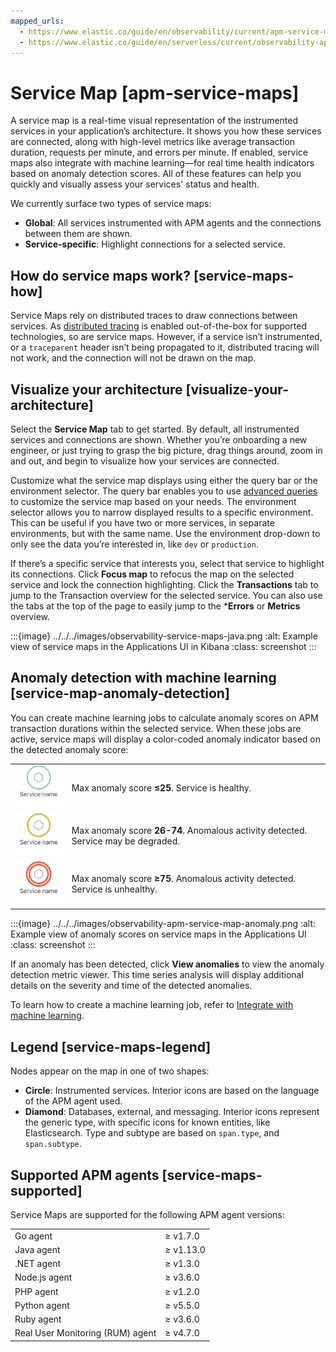 ```yaml
---
mapped_urls:
  - https://www.elastic.co/guide/en/observability/current/apm-service-maps.html
  - https://www.elastic.co/guide/en/serverless/current/observability-apm-service-map.html
---
```


# Service Map [apm-service-maps]

A service map is a real-time visual representation of the instrumented services in your application’s architecture. It shows you how these services are connected, along with high-level metrics like average transaction duration, requests per minute, and errors per minute. If enabled, service maps also integrate with machine learning—​for real time health indicators based on anomaly detection scores. All of these features can help you quickly and visually assess your services' status and health.

We currently surface two types of service maps:

* **Global**: All services instrumented with APM agents and the connections between them are shown.
* **Service-specific**: Highlight connections for a selected service.


## How do service maps work? [service-maps-how]

Service Maps rely on distributed traces to draw connections between services. As [distributed tracing](/solutions/observability/apps/traces.md) is enabled out-of-the-box for supported technologies, so are service maps. However, if a service isn’t instrumented, or a `traceparent` header isn’t being propagated to it, distributed tracing will not work, and the connection will not be drawn on the map.


## Visualize your architecture [visualize-your-architecture]

Select the **Service Map** tab to get started. By default, all instrumented services and connections are shown. Whether you’re onboarding a new engineer, or just trying to grasp the big picture, drag things around, zoom in and out, and begin to visualize how your services are connected.

Customize what the service map displays using either the query bar or the environment selector. The query bar enables you to use [advanced queries](../../../solutions/observability/apps/use-advanced-queries-on-application-data.md) to customize the service map based on your needs. The environment selector allows you to narrow displayed results to a specific environment. This can be useful if you have two or more services, in separate environments, but with the same name. Use the environment drop-down to only see the data you’re interested in, like `dev` or `production`.

If there’s a specific service that interests you, select that service to highlight its connections. Click **Focus map** to refocus the map on the selected service and lock the connection highlighting. Click the **Transactions** tab to jump to the Transaction overview for the selected service. You can also use the tabs at the top of the page to easily jump to the ***Errors** or **Metrics** overview.

:::{image} ../../../images/observability-service-maps-java.png
:alt: Example view of service maps in the Applications UI in Kibana
:class: screenshot
:::


## Anomaly detection with machine learning [service-map-anomaly-detection]

You can create machine learning jobs to calculate anomaly scores on APM transaction durations within the selected service. When these jobs are active, service maps will display a color-coded anomaly indicator based on the detected anomaly score:

|  |  |
| --- | --- |
| ![APM green service](../../../images/observability-green-service.png "") | Max anomaly score **≤25**. Service is healthy. |
| ![APM yellow service](../../../images/observability-yellow-service.png "") | Max anomaly score **26-74**. Anomalous activity detected. Service may be degraded. |
| ![APM red service](../../../images/observability-red-service.png "") | Max anomaly score **≥75**. Anomalous activity detected. Service is unhealthy. |

:::{image} ../../../images/observability-apm-service-map-anomaly.png
:alt: Example view of anomaly scores on service maps in the Applications UI
:class: screenshot
:::

If an anomaly has been detected, click **View anomalies** to view the anomaly detection metric viewer. This time series analysis will display additional details on the severity and time of the detected anomalies.

To learn how to create a machine learning job, refer to [Integrate with machine learning](../../../solutions/observability/apps/integrate-with-machine-learning.md).


## Legend [service-maps-legend]

Nodes appear on the map in one of two shapes:

* **Circle**: Instrumented services. Interior icons are based on the language of the APM agent used.
* **Diamond**: Databases, external, and messaging. Interior icons represent the generic type, with specific icons for known entities, like Elasticsearch. Type and subtype are based on `span.type`, and `span.subtype`.


## Supported APM agents [service-maps-supported]

Service Maps are supported for the following APM agent versions:

|  |  |
| --- | --- |
| Go agent | ≥ v1.7.0 |
| Java agent | ≥ v1.13.0 |
| .NET agent | ≥ v1.3.0 |
| Node.js agent | ≥ v3.6.0 |
| PHP agent | ≥ v1.2.0 |
| Python agent | ≥ v5.5.0 |
| Ruby agent | ≥ v3.6.0 |
| Real User Monitoring (RUM) agent | ≥ v4.7.0 |